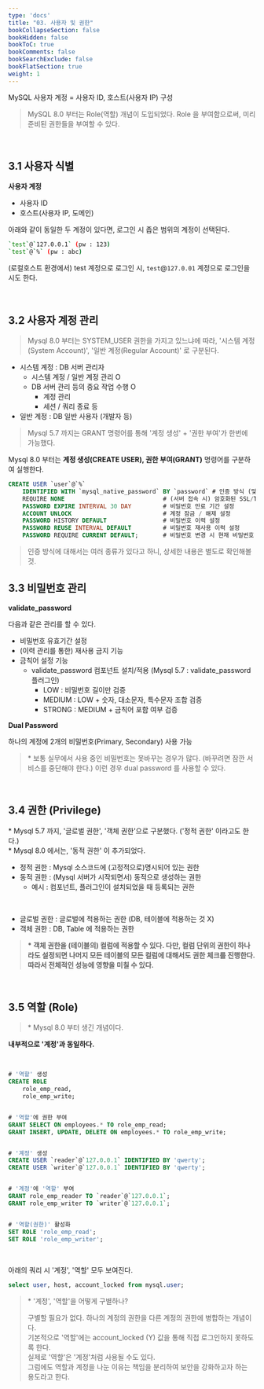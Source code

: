 ```yaml
---
type: 'docs'
title: "03. 사용자 및 권한"
bookCollapseSection: false
bookHidden: false
bookToC: true
bookComments: false
bookSearchExclude: false
bookFlatSection: true
weight: 1
---
```


MySQL 사용자 계정 = 사용자 ID, 호스트(사용자 IP) 구성

> MySQL 8.0 부터는 Role(역할) 개념이 도입되었다. Role 을 부여함으로써, 미리 준비된 권한들을 부여할 수 있다.

<br>

## 3.1 사용자 식별

**사용자 계정**
- 사용자 ID
- 호스트(사용자 IP, 도메인)

아래와 같이 동일한 두 계정이 있다면, 로그인 시 좁은 범위의 계정이 선택된다.

```sh
`test`@`127.0.0.1` (pw : 123)
`test`@`%` (pw : abc)
```

(로컬호스트 환경에서) test 계정으로 로그인 시, `test`@`127.0.01` 계정으로 로그인을 시도 한다.

<br>

## 3.2 사용자 계정 관리

> Mysql 8.0 부터는 SYSTEM_USER 권한을 가지고 있느냐에 따라, 
> '시스템 계정(System Account)', '일반 계정(Regular Account)' 로 구분된다.

- 시스템 계정 : DB 서버 관리자
  - 시스템 계정 / 일반 계정 관리 O
  - DB 서버 관리 등의 중요 작업 수행 O
    - 계정 관리
    - 세션 / 쿼리 종료 등
- 일반 계정 : DB 일반 사용자 (개발자 등)

> Mysql 5.7 까지는 GRANT 명령어를 통해 '계정 생성' + '권한 부여'가 한번에 가능했다.

Mysql 8.0 부터는 **계정 생성(CREATE USER), 권한 부여(GRANT)** 명령어를 구분하여 실행한다.

```sql
CREATE USER `user`@`%`
    IDENTIFIED WITH `mysql_native_password` BY `password` # 인증 방식 (및 비밀번호 설정)
    REQUIRE NONE                            # (서버 접속 시) 암호화된 SSL/TLS 채널 사용 여부 결정
    PASSWORD EXPIRE INTERVAL 30 DAY         # 비밀번호 만료 기간 설정
    ACCOUNT UNLOCK                          # 계정 잠금 / 해제 설정
    PASSWORD HISTORY DEFAULT                # 비밀번호 이력 설정
    PASSWORD REUSE INTERVAL DEFAULT         # 비밀번호 재사용 이력 설정
    PASSWORD REQUIRE CURRENT DEFAULT;       # 비밀번호 변경 시 현재 비밀번호 입력 여부 설정
```

> 인증 방식에 대해서는 여러 종류가 있다고 하니, 상세한 내용은 별도로 확인해볼 것.

## 3.3 비밀번호 관리

**validate_password**

다음과 같은 관리를 할 수 있다.
- 비밀번호 유효기간 설정
- (이력 관리를 통한) 재사용 금지 기능
- 금칙어 설정 기능
  - validate_password 컴포넌트 설치/적용 (Mysql 5.7 : validate_password 플러그인)
    - LOW : 비밀번호 길이만 검증
    - MEDIUM : LOW + 숫자, 대소문자, 특수문자 조합 검증
    - STRONG : MEDIUM + 금칙어 포함 여부 검증

**Dual Password**

하나의 계정에 2개의 비밀번호(Primary, Secondary) 사용 가능

> \* 보통 실무에서 사용 중인 비밀번호는 못바꾸는 경우가 많다. (바꾸려면 잠깐 서비스를 중단해야 한다.) 이런 경우 dual password 를 사용할 수 있다.

<br>

## 3.4 권한 (Privilege)

\* Mysql 5.7 까지, '글로벌 권한', '객체 권한'으로 구분했다. ('정적 권한' 이라고도 한다.) <br>
\* Mysql 8.0 에서는, '동적 권한' 이 추가되었다. <br>

- 정적 권한 : Mysql 소스코드에 (고정적으로)명시되어 있는 권한
- 동적 권한 : (Mysql 서버가 시작되면서) 동적으로 생성하는 권한
  - 예시 : 컴포넌트, 플러그인이 설치되었을 때 등록되는 권한

<br>

- 글로벌 권한 : 글로벌에 적용하는 권한 (DB, 테이블에 적용하는 것 X)
- 객체 권한 : DB, Table 에 적용하는 권한

> **\* 객체 권한을 (테이블의) 컬럼에 적용할 수 있다. 다만, 컬럼 단위의 권한이 하나라도 설정되면 나머지 모든 테이블의 모든 컬럼에 대해서도 권한 체크를 진행한다. 따라서 전체적인 성능에 영향을 미칠 수 있다.**

<br>

## 3.5 역할 (Role)

> \* Mysql 8.0 부터 생긴 개념이다.

**내부적으로 '계정'과 동일하다.**

<br>

```sql
# '역할' 생성
CREATE ROLE
    role_emp_read,
    role_emp_write;


# '역할'에 권한 부여
GRANT SELECT ON employees.* TO role_emp_read;
GRANT INSERT, UPDATE, DELETE ON employees.* TO role_emp_write;


# '계정' 생성
CREATE USER `reader`@`127.0.0.1` IDENTIFIED BY 'qwerty';
CREATE USER `writer`@`127.0.0.1` IDENTIFIED BY 'qwerty';


# '계정'에 '역할' 부여
GRANT role_emp_reader TO `reader`@`127.0.0.1`;
GRANT role_emp_writer TO `writer`@`127.0.0.1`;


# '역할(권한)' 활성화
SET ROLE 'role_emp_read';
SET ROLE 'role_emp_writer';
```


<br>

아래의 쿼리 시 '계정', '역할' 모두 보여진다.

```sql
select user, host, account_locked from mysql.user;
```

> \* '계정', '역할'을 어떻게 구별하나? 
>
> 구별할 필요가 없다. 하나의 계정의 권한을 다른 계정의 권한에 병합하는 개념이다. <br>
> 기본적으로 '역할'에는 account_locked (Y) 값을 통해 직접 로그인하지 못하도록 한다. <br>
> 실제로 '역할'은 '계정'처럼 사용될 수도 있다. <br>
> 그럼에도 역할과 계정을 나눈 이유는 책임을 분리하여 보안을 강화하고자 하는 용도라고 한다.